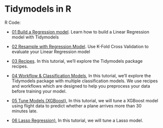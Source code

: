# Tidymodels in R

R Code:

* [01 Build a Regression model](http://htmlpreview.github.io/?https://github.com/kirenz/tidymodels-in-r/blob/main/01-tidymodels-build-a-model.html). Learn how to build a Linear Regression model with Tidymodels
* [02 Resample with Regression Model](http://htmlpreview.github.io/?https://github.com/kirenz/tidymodels-in-r/blob/main/02-tidymodels-resample.html). Use K-Fold Cross Validation to evaluate your Linear Regression model
* [03 Recipes](http://htmlpreview.github.io/?https://github.com/kirenz/tidymodels-in-r/blob/main/03-tidymodels-recipes.html). In this tutorial, we’ll explore the Tidymodels package recipes.
* [04 Workflow & Classification Models](http://htmlpreview.github.io/?https://github.com/kirenz/tidymodels-in-r/blob/main/04-tidymodels-recipes-workflow.html
), In this tutorial, we’ll explore the Tidymodels package with multiple classification models. We use recipes and workflows which are designed to help you preprocess your data before training your model.
 
* [05 Tune Models (XGBoost)](http://htmlpreview.github.io/?https://github.com/kirenz/tidymodels-in-r/blob/main/05-tidymodels-xgboost-tuning.html
), In this tutorial, we will tune a XGBoost model using flight data to predict whether a plane arrives more than 30 minutes late.
 
 * [06 Lasso Regression)](http://htmlpreview.github.io/?https://github.com/kirenz/tidymodels-in-r/blob/main/05-tidymodels-xgboost-tuning.html
), In this tutorial, we will tune a Lasso model.
 
